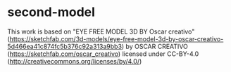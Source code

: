 # second-model
This work is based on "EYE FREE MODEL 3D BY Oscar creativo" (https://sketchfab.com/3d-models/eye-free-model-3d-by-oscar-creativo-5d466ea41c874fc5b376c92a313a9bb3) by OSCAR CREATIVO (https://sketchfab.com/oscar_creativo) licensed under CC-BY-4.0 (http://creativecommons.org/licenses/by/4.0/)
